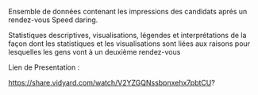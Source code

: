 
Ensemble de données contenant les impressions des candidats aprés
un rendez-vous Speed daring.

Statistiques descriptives, visualisations, légendes et interprétations de la façon dont les statistiques et les visualisations sont liées aux raisons pour lesquelles les gens vont à un deuxième rendez-vous

Lien de Presentation :

https://share.vidyard.com/watch/V2YZGQNssbpnxehx7pbtCU?